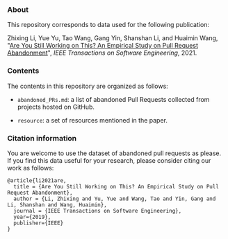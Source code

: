 ### About

This repository corresponds to data used for the following publication:

Zhixing Li, Yue Yu, Tao Wang, Gang Yin, Shanshan Li, and Huaimin Wang, "[Are You Still Working on This? An Empirical Study on Pull Request Abandonment]()", *IEEE Transactions on Software Engineering*, 2021.

### Contents

The contents in this repository are organized as follows:

* `abandoned_PRs.md`: a list of abandoned Pull Requests collected from projects hosted on GitHub.

* `resource`: a set of resources mentioned in the paper.


### Citation information
You are welcome to use the dataset of abandoned pull requests as please. If you find this data useful for your research, please consider citing our work as follows:

```
@article{li2021are,
  title = {Are You Still Working on This? An Empirical Study on Pull Request Abandonment},
  author = {Li, Zhixing and Yu, Yue and Wang, Tao and Yin, Gang and Li, Shanshan and Wang, Huaimin},
  journal = {IEEE Transactions on Software Engineering},
  year={2019},
  publisher={IEEE}
}
```